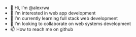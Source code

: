 - 👋 Hi, I’m @alexrwa
- 👀 I’m interested in web app development
- 🌱 I’m currently learning full stack web development
- 💞️ I’m looking to collaborate on web systems development
- 📫 How to reach me on github

<!---
alexrwa/alexrwa is a ✨ special ✨ repository because its `README.md` (this file) appears on your GitHub profile.
You can click the Preview link to take a look at your changes.
--->
